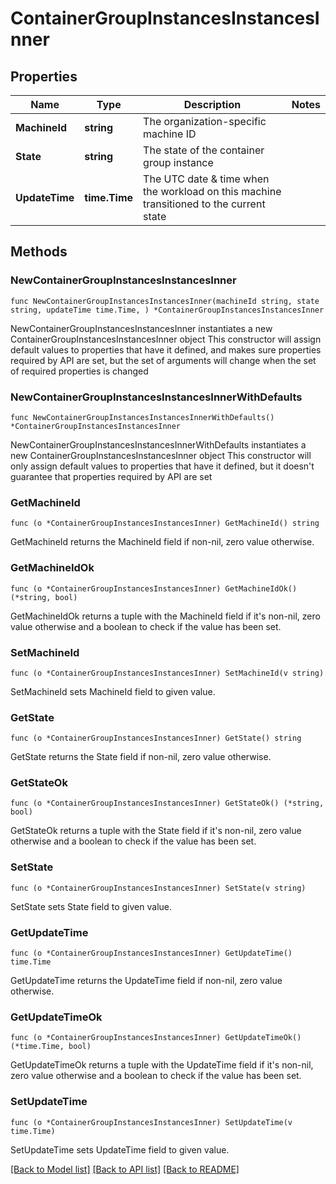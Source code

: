 # ContainerGroupInstancesInstancesInner

## Properties

Name | Type | Description | Notes
------------ | ------------- | ------------- | -------------
**MachineId** | **string** | The organization-specific machine ID | 
**State** | **string** | The state of the container group instance | 
**UpdateTime** | **time.Time** | The UTC date &amp; time when the workload on this machine transitioned to the current state | 

## Methods

### NewContainerGroupInstancesInstancesInner

`func NewContainerGroupInstancesInstancesInner(machineId string, state string, updateTime time.Time, ) *ContainerGroupInstancesInstancesInner`

NewContainerGroupInstancesInstancesInner instantiates a new ContainerGroupInstancesInstancesInner object
This constructor will assign default values to properties that have it defined,
and makes sure properties required by API are set, but the set of arguments
will change when the set of required properties is changed

### NewContainerGroupInstancesInstancesInnerWithDefaults

`func NewContainerGroupInstancesInstancesInnerWithDefaults() *ContainerGroupInstancesInstancesInner`

NewContainerGroupInstancesInstancesInnerWithDefaults instantiates a new ContainerGroupInstancesInstancesInner object
This constructor will only assign default values to properties that have it defined,
but it doesn't guarantee that properties required by API are set

### GetMachineId

`func (o *ContainerGroupInstancesInstancesInner) GetMachineId() string`

GetMachineId returns the MachineId field if non-nil, zero value otherwise.

### GetMachineIdOk

`func (o *ContainerGroupInstancesInstancesInner) GetMachineIdOk() (*string, bool)`

GetMachineIdOk returns a tuple with the MachineId field if it's non-nil, zero value otherwise
and a boolean to check if the value has been set.

### SetMachineId

`func (o *ContainerGroupInstancesInstancesInner) SetMachineId(v string)`

SetMachineId sets MachineId field to given value.


### GetState

`func (o *ContainerGroupInstancesInstancesInner) GetState() string`

GetState returns the State field if non-nil, zero value otherwise.

### GetStateOk

`func (o *ContainerGroupInstancesInstancesInner) GetStateOk() (*string, bool)`

GetStateOk returns a tuple with the State field if it's non-nil, zero value otherwise
and a boolean to check if the value has been set.

### SetState

`func (o *ContainerGroupInstancesInstancesInner) SetState(v string)`

SetState sets State field to given value.


### GetUpdateTime

`func (o *ContainerGroupInstancesInstancesInner) GetUpdateTime() time.Time`

GetUpdateTime returns the UpdateTime field if non-nil, zero value otherwise.

### GetUpdateTimeOk

`func (o *ContainerGroupInstancesInstancesInner) GetUpdateTimeOk() (*time.Time, bool)`

GetUpdateTimeOk returns a tuple with the UpdateTime field if it's non-nil, zero value otherwise
and a boolean to check if the value has been set.

### SetUpdateTime

`func (o *ContainerGroupInstancesInstancesInner) SetUpdateTime(v time.Time)`

SetUpdateTime sets UpdateTime field to given value.



[[Back to Model list]](../README.md#documentation-for-models) [[Back to API list]](../README.md#documentation-for-api-endpoints) [[Back to README]](../README.md)


